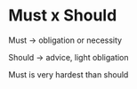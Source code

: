 # Must x Should

Must -> obligation or necessity

Should -> advice, light obligation


Must is very hardest than should